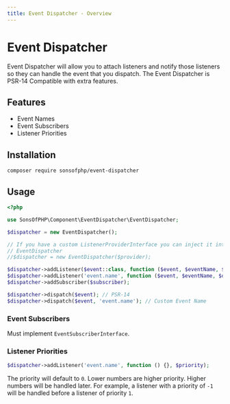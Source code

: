 ```yaml
---
title: Event Dispatcher - Overview
---
```


# Event Dispatcher

Event Dispatcher will allow you to attach listeners and notify those listeners
so they can handle the event that you dispatch. The Event Dispatcher is PSR-14
Compatible with extra features.

## Features

* Event Names
* Event Subscribers
* Listener Priorities


## Installation

```shell
composer require sonsofphp/event-dispatcher
```

## Usage

```php
<?php

use SonsOfPHP\Component\EventDispatcher\EventDispatcher;

$dispatcher = new EventDispatcher();

// If you have a custom ListenerProviderInterface you can inject it into the
// EventDispatcher
//$dispatcher = new EventDispatcher($provider);

$dispatcher->addListener($event::class, function ($event, $eventName, $dispatcher) {});
$dispatcher->addListener('event.name', function ($event, $eventName, $dispatcher) {});
$dispatcher->addSubscriber($subscriber);

$dispatcher->dispatch($event); // PSR-14
$dispatcher->dispatch($event, 'event.name'); // Custom Event Name
```

### Event Subscribers

Must implement `EventSubscriberInterface`.

### Listener Priorities

```php
$dispatcher->addListener('event.name', function () {}, $priority);
```

The priority will default to `0`. Lower numbers are higher priority. Higher
numbers will be handled later. For example, a listener with a priority of `-1`
will be handled before a listener of priority `1`.
